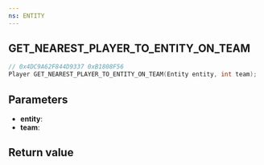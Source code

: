 ```yaml
---
ns: ENTITY
---
```

## GET_NEAREST_PLAYER_TO_ENTITY_ON_TEAM

```c
// 0x4DC9A62F844D9337 0xB1808F56
Player GET_NEAREST_PLAYER_TO_ENTITY_ON_TEAM(Entity entity, int team);
```


## Parameters
* **entity**: 
* **team**: 

## Return value
